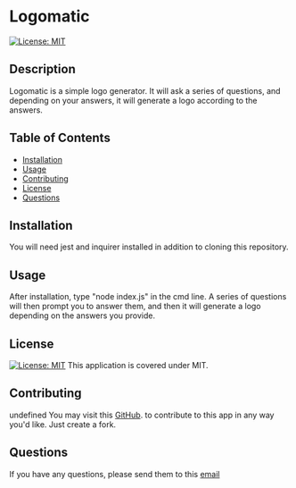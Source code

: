 # Logomatic
  [![License: MIT](https://img.shields.io/badge/License-MIT-yellow.svg)](https://opensource.org/licenses/MIT)
  ## Description
  Logomatic is a simple logo generator. It will ask a series of questions, and depending on your answers, it will generate a logo according to the answers.
  ## Table of Contents
  * [Installation](#installation)
  * [Usage](#usage)
  * [Contributing](#contributing)
  * [License](#license)
  * [Questions](#questions)
  ## Installation
  You will need jest and inquirer installed in addition to cloning this repository.
  ## Usage
  After installation, type "node index.js" in the cmd line. A series of questions will then prompt you to answer them, and then it will generate a logo depending on the answers you provide.
  ## License
  [![License: MIT](https://img.shields.io/badge/License-MIT-yellow.svg)](https://opensource.org/licenses/MIT)
  This application is covered under MIT.
  ## Contributing
  undefined
  You may visit this [GitHub](https://github.com/AlexHappel). to contribute to this app in any way you'd like. Just create a fork.
  ## Questions
  If you have any questions, please send them to this [email](mailto:Alex.happel90@gmail.com)
